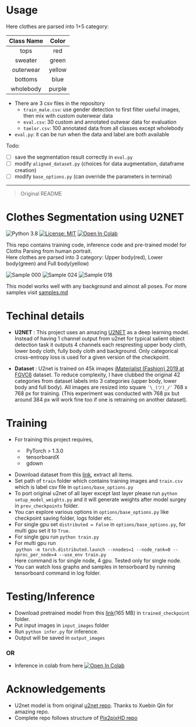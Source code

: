 # Usage

Here clothes are parsed into 1+5 category: 

|Class Name|Color|
|   :-:  |  :-:  |
|    tops   |  red |
|   sweater | green|
| outerwear |yellow|
|  bottoms  | blue |
| wholebody |purple|

+ There are 3 csv files in the repository
    - `train_male.csv`: use gender detection to first filter useful images, then mix with custom outerwear data
    - `eval.csv`: 30 custom and annotated outwear data for evaluation
    - `taelor.csv`: 100 annotated data from all classes except wholebody
+ `eval.py`: it can be run when the data and label are both available

Todo:
- [ ] save the segmentation result correctly in `eval.py`
- [ ] modify `aligned_dataset.py` (choices for data augmentation, dataframe creation)
- [ ] modify `base_options.py` (can override the parameters in terminal)

---

> Original README

# Clothes Segmentation using U2NET #

![Python 3.8](https://img.shields.io/badge/python-3.8-green.svg)
[![License: MIT](https://img.shields.io/badge/License-MIT-green.svg)](https://opensource.org/licenses/MIT)
[![Open In Colab](https://colab.research.google.com/assets/colab-badge.svg)](https://colab.research.google.com/drive/1EhEy3uQh-5oOSagUotVOJAf8m7Vqn0D6?usp=sharing)

This repo contains training code, inference code and pre-trained model for Cloths Parsing from human portrait.</br>
Here clothes are parsed into 3 category: Upper body(red), Lower body(green) and Full body(yellow)

![Sample 000](assets/000.png)
![Sample 024](assets/024.png)
![Sample 018](assets/018.png)

This model works well with any background and almost all poses. For more samples visit [samples.md](samples.md)

# Techinal details

* **U2NET** : This project uses an amazing [U2NET](https://arxiv.org/abs/2005.09007) as a deep learning model. Instead of having 1 channel output from u2net for typical salient object detection task it outputs 4 channels each respresting upper body cloth, lower body cloth, fully body cloth and background. Only categorical cross-entropy loss is used for a given version of the checkpoint.

* **Dataset** : U2net is trained on 45k images [iMaterialist (Fashion) 2019 at FGVC6](https://www.kaggle.com/c/imaterialist-fashion-2019-FGVC6/data) dataset. To reduce complexity, I have clubbed the original 42 categories from dataset labels into 3 categories (upper body, lower body and full body). All images are resized into square `¯\_(ツ)_/¯` 768 x 768 px for training. (This experiment was conducted with 768 px but around 384 px will work fine too if one is retraining on another dataset).

# Training 

- For training this project requires,
<ul>
    <ul>
    <li>&nbsp; PyTorch > 1.3.0</li>
    <li>&nbsp; tensorboardX</li>
    <li>&nbsp; gdown</li>
    </ul>
</ul>

- Download dataset from this [link](https://www.kaggle.com/c/imaterialist-fashion-2019-FGVC6/data), extract all items.
- Set path of `train` folder which contains training images and `train.csv` which is label csv file in `options/base_options.py`
- To port original u2net of all layer except last layer please run `python setup_model_weights.py` and it will generate weights after model surgey in `prev_checkpoints` folder.
- You can explore various options in `options/base_options.py` like checkpoint saving folder, logs folder etc.
- For single gpu set `distributed = False` in `options/base_options.py`, for multi gpu set it to `True`.
- For single gpu run `python train.py`
- For multi gpu run <br>
&nbsp;`python -m torch.distributed.launch --nnodes=1 --node_rank=0 --nproc_per_node=4 --use_env train.py` <br>
Here command is for single node, 4 gpu. Tested only for single node.
- You can watch loss graphs and samples in tensorboard by running tensorboard command in log folder.


# Testing/Inference
- Download pretrained model from this [link](https://drive.google.com/file/d/1mhF3yqd7R-Uje092eypktNl-RoZNuiCJ/view?usp=sharing)(165 MB) in `trained_checkpoint` folder.
- Put input images in `input_images` folder
- Run `python infer.py` for inference.
- Output will be saved in `output_images`
### OR 
- Inference in colab from here [![Open In Colab](https://colab.research.google.com/assets/colab-badge.svg)](https://colab.research.google.com/drive/1EhEy3uQh-5oOSagUotVOJAf8m7Vqn0D6?usp=sharing)

# Acknowledgements
- U2net model is from original [u2net repo](https://github.com/xuebinqin/U-2-Net). Thanks to Xuebin Qin for amazing repo.
- Complete repo follows structure of [Pix2pixHD repo](https://github.com/NVIDIA/pix2pixHD)


